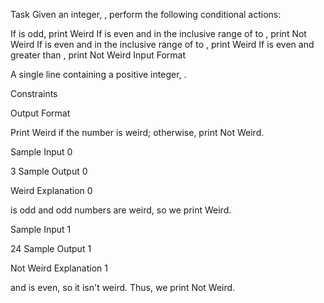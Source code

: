 Task
Given an integer, , perform the following conditional actions:

If  is odd, print Weird
If  is even and in the inclusive range of  to , print Not Weird
If  is even and in the inclusive range of  to , print Weird
If  is even and greater than , print Not Weird
Input Format

A single line containing a positive integer, .

Constraints

Output Format

Print Weird if the number is weird; otherwise, print Not Weird.

Sample Input 0

3
Sample Output 0

Weird
Explanation 0


 is odd and odd numbers are weird, so we print Weird.

Sample Input 1

24
Sample Output 1

Not Weird
Explanation 1


 and  is even, so it isn't weird. Thus, we print Not Weird.